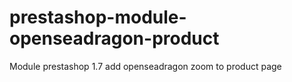 # prestashop-module-openseadragon-product
Module prestashop 1.7 add openseadragon zoom to product page 
